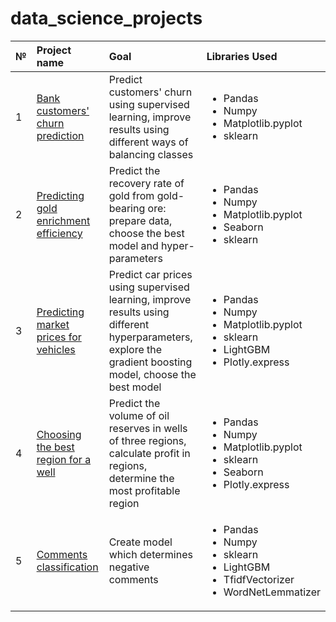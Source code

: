 # data_science_projects

|№|Project name|Goal|Libraries Used|
|:---|:-----------|:---|:-------------|
|1|[Bank customers' churn prediction](https://github.com/yekaterinamikhalchuk/data_science_projects/tree/main/bank_customers_churn_predictions)|Predict customers' churn using supervised learning, improve results using different ways of balancing classes|<ul><li>Pandas</li><li>Numpy</li><li>Matplotlib.pyplot</li><li>sklearn</li></ul>|
|2|[Predicting gold enrichment efficiency](https://github.com/yekaterinamikhalchuk/data_science_projects/tree/main/gold_effectiveness_predictions)|Predict the recovery rate of gold from gold-bearing ore: prepare data, choose the best model and hyper-parameters|<ul><li>Pandas</li><li>Numpy</li><li>Matplotlib.pyplot</li><li>Seaborn</li><li>sklearn</li></ul>|
|3|[Predicting market prices for vehicles](https://github.com/yekaterinamikhalchuk/data_science_projects/tree/main/car_prices_predictions)|Predict car prices using supervised learning, improve results using different hyperparameters, explore the gradient boosting model, choose the best model|<ul><li>Pandas</li><li>Numpy</li><li>Matplotlib.pyplot</li><li>sklearn</li><li>LightGBM</li><li>Plotly.express</li></ul>|
|4|[Choosing the best region for a well](https://github.com/yekaterinamikhalchuk/data_science_projects/tree/main/choosing_the_best_region_for_a_well)|Predict the volume of oil reserves in wells of three regions, calculate profit in regions, determine the most profitable region|<ul><li>Pandas</li><li>Numpy</li><li>Matplotlib.pyplot</li><li>sklearn</li><li>Seaborn</li><li>Plotly.express</li></ul>|
|5|[Comments classification](https://github.com/yekaterinamikhalchuk/data_science_projects/tree/main/comments_classification)|Create model which determines negative comments|<ul><li>Pandas</li><li>Numpy</li><li>sklearn</li><li>LightGBM</li><li>TfidfVectorizer</li><li>WordNetLemmatizer</li></ul>|

